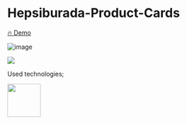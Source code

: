 # Hepsiburada-Product-Cards

<a href="https://hepsiburada-product-cards.vercel.app/" target="_blank">🔥 Demo</a>


![image](https://user-images.githubusercontent.com/57057605/139475532-5f45fa7a-1b21-4573-8f99-b33b48ac2120.png)

  <img src="https://www.awesomescreenshot.com/video/5831189?key=543aee5795138a5386a159318c05cd04"/>




Used technologies;

<p float="left">
  <img src="https://upload.wikimedia.org/wikipedia/commons/thumb/9/96/Sass_Logo_Color.svg/1280px-Sass_Logo_Color.svg.png" width="75" />
</p>
